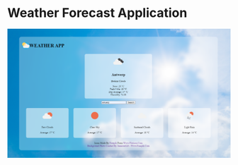 # Weather Forecast Application


![alt text](https://github.com/kdrbek06/modern-javascript-application/blob/main/img/weatherapp.png?raw=true)

